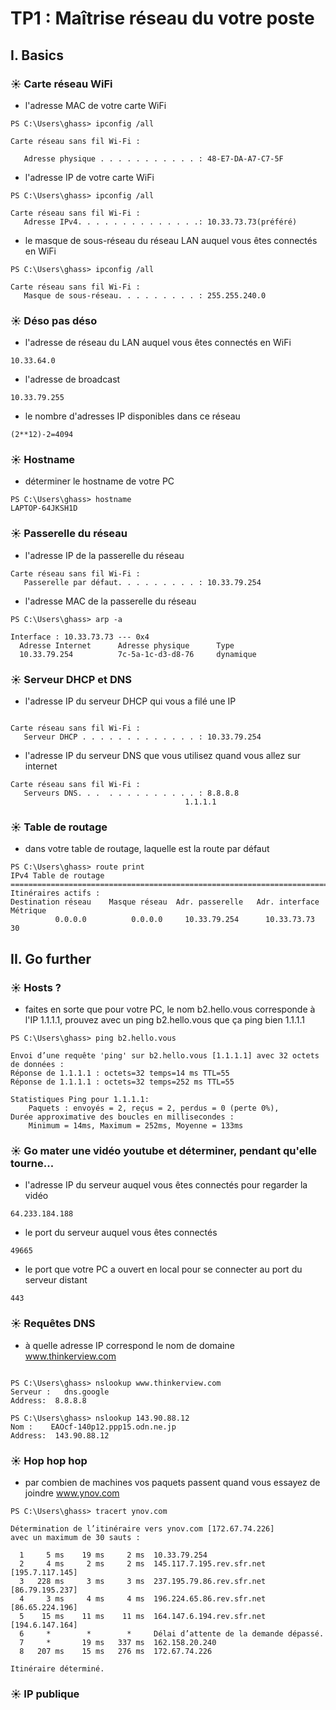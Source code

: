 # TP1 : Maîtrise réseau du votre poste

## I. Basics

### ☀️ Carte réseau WiFi
- l'adresse MAC de votre carte WiFi
```
PS C:\Users\ghass> ipconfig /all

Carte réseau sans fil Wi-Fi :

   Adresse physique . . . . . . . . . . . : 48-E7-DA-A7-C7-5F
```
- l'adresse IP de votre carte WiFi
```
PS C:\Users\ghass> ipconfig /all

Carte réseau sans fil Wi-Fi :
   Adresse IPv4. . . . . . . . . . . . . .: 10.33.73.73(préféré)
```
- le masque de sous-réseau du réseau LAN auquel vous êtes connectés en WiFi

```
PS C:\Users\ghass> ipconfig /all

Carte réseau sans fil Wi-Fi :
   Masque de sous-réseau. . . . . . . . . : 255.255.240.0
```
### ☀️ Déso pas déso

- l'adresse de réseau du LAN auquel vous êtes connectés en WiFi
```
10.33.64.0
```
-   l'adresse de broadcast
```
10.33.79.255
```

- le nombre d'adresses IP disponibles dans ce réseau
```
(2**12)-2=4094
```

### ☀️ Hostname

- déterminer le hostname de votre PC

```
PS C:\Users\ghass> hostname
LAPTOP-64JKSH1D
```

### ☀️ Passerelle du réseau
- l'adresse IP de la passerelle du réseau
```
Carte réseau sans fil Wi-Fi :
   Passerelle par défaut. . . . . . . . . : 10.33.79.254
```
- l'adresse MAC de la passerelle du réseau

```
PS C:\Users\ghass> arp -a

Interface : 10.33.73.73 --- 0x4
  Adresse Internet      Adresse physique      Type
  10.33.79.254          7c-5a-1c-d3-d8-76     dynamique
```
### ☀️ Serveur DHCP et DNS

- l'adresse IP du serveur DHCP qui vous a filé une IP
```

Carte réseau sans fil Wi-Fi :
   Serveur DHCP . . . . . . . . . . . . . : 10.33.79.254
```
- l'adresse IP du serveur DNS que vous utilisez quand vous allez sur internet
```
Carte réseau sans fil Wi-Fi :
   Serveurs DNS. . .  . . . . . . . . . . : 8.8.8.8
                                       1.1.1.1
```

### ☀️ Table de routage

- dans votre table de routage, laquelle est la route par défaut

```
PS C:\Users\ghass> route print
IPv4 Table de routage
===========================================================================
Itinéraires actifs :
Destination réseau    Masque réseau  Adr. passerelle   Adr. interface Métrique
          0.0.0.0          0.0.0.0     10.33.79.254      10.33.73.73     30
```
## II. Go further

### ☀️ Hosts ?
- faites en sorte que pour votre PC, le nom b2.hello.vous corresponde à l'IP 1.1.1.1,
prouvez avec un ping b2.hello.vous que ça ping bien 1.1.1.1

```
PS C:\Users\ghass> ping b2.hello.vous

Envoi d’une requête 'ping' sur b2.hello.vous [1.1.1.1] avec 32 octets de données :
Réponse de 1.1.1.1 : octets=32 temps=14 ms TTL=55
Réponse de 1.1.1.1 : octets=32 temps=252 ms TTL=55

Statistiques Ping pour 1.1.1.1:
    Paquets : envoyés = 2, reçus = 2, perdus = 0 (perte 0%),
Durée approximative des boucles en millisecondes :
    Minimum = 14ms, Maximum = 252ms, Moyenne = 133ms
```

### ☀️ Go mater une vidéo youtube et déterminer, pendant qu'elle tourne...

- l'adresse IP du serveur auquel vous êtes connectés pour regarder la vidéo

```
64.233.184.188
```
- le port du serveur auquel vous êtes connectés
```
49665
```
- le port que votre PC a ouvert en local pour se connecter au port du serveur distant
```
443
```
### ☀️ Requêtes DNS

- à quelle adresse IP correspond le nom de domaine www.thinkerview.com
```

PS C:\Users\ghass> nslookup www.thinkerview.com
Serveur :   dns.google
Address:  8.8.8.8
```

```
PS C:\Users\ghass> nslookup 143.90.88.12
Nom :    EAOcf-140p12.ppp15.odn.ne.jp
Address:  143.90.88.12
```

### ☀️ Hop hop hop

- par combien de machines vos paquets passent quand vous essayez de joindre www.ynov.com
```
PS C:\Users\ghass> tracert ynov.com

Détermination de l’itinéraire vers ynov.com [172.67.74.226]
avec un maximum de 30 sauts :

  1     5 ms    19 ms     2 ms  10.33.79.254
  2     4 ms     2 ms     2 ms  145.117.7.195.rev.sfr.net [195.7.117.145]
  3   228 ms     3 ms     3 ms  237.195.79.86.rev.sfr.net [86.79.195.237]
  4     3 ms     4 ms     4 ms  196.224.65.86.rev.sfr.net [86.65.224.196]
  5    15 ms    11 ms    11 ms  164.147.6.194.rev.sfr.net [194.6.147.164]
  6     *        *        *     Délai d’attente de la demande dépassé.
  7     *       19 ms   337 ms  162.158.20.240
  8   207 ms    15 ms   276 ms  172.67.74.226

Itinéraire déterminé.
```
### ☀️ IP publique

